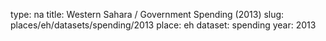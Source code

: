 type: na
title: Western Sahara / Government Spending (2013)
slug: places/eh/datasets/spending/2013
place: eh
dataset: spending
year: 2013
